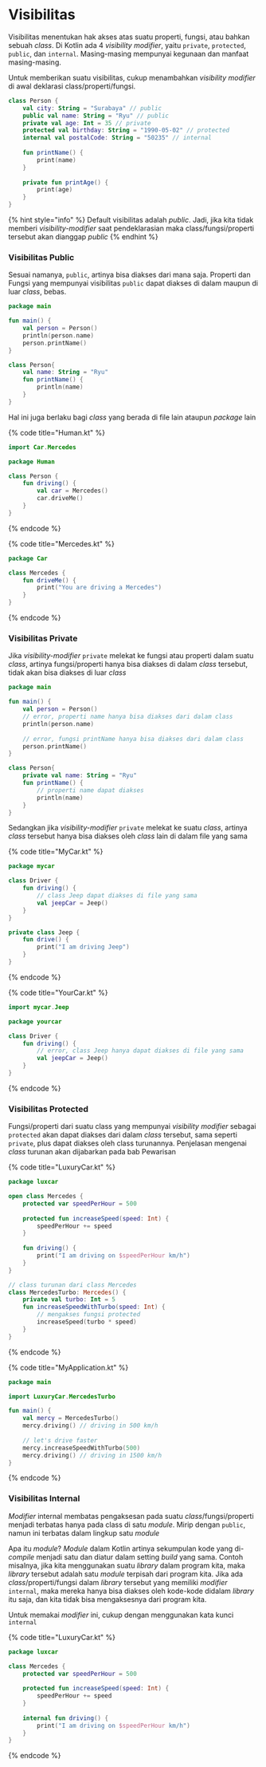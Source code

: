 # Visibilitas

Visibilitas menentukan hak akses atas suatu properti, fungsi, atau bahkan sebuah _class_. Di Kotlin ada 4 _visibility modifier_, yaitu `private`, `protected`, `public`, dan `internal`. Masing-masing mempunyai kegunaan dan manfaat masing-masing.

Untuk memberikan suatu visibilitas, cukup menambahkan _visibility modifier_ di awal deklarasi class/properti/fungsi.

```kotlin
class Person {
    val city: String = "Surabaya" // public
    public val name: String = "Ryu" // public
    private val age: Int = 35 // private
    protected val birthday: String = "1990-05-02" // protected
    internal val postalCode: String = "50235" // internal
    
    fun printName() {
        print(name)
    }
    
    private fun printAge() {
        print(age)
    }
}
```

{% hint style="info" %}
Default visibilitas adalah _public_. Jadi, jika kita tidak memberi _visibility-modifier_ saat pendeklarasian maka class/fungsi/properti tersebut akan dianggap _public_
{% endhint %}

### Visibilitas Public

Sesuai namanya, `public`, artinya bisa diakses dari mana saja. Properti dan Fungsi yang mempunyai visibilitas `public` dapat diakses di dalam maupun di luar _class_, bebas.

```kotlin
package main

fun main() {
    val person = Person()
    println(person.name)
    person.printName()
}

class Person{
    val name: String = "Ryu"
    fun printName() {
        println(name)
    }
}
```

Hal ini juga berlaku bagi _class_ yang berada di file lain ataupun _package_ lain

{% code title="Human.kt" %}
```kotlin
import Car.Mercedes

package Human

class Person {
    fun driving() {
        val car = Mercedes()
        car.driveMe()
    }
}
```
{% endcode %}

{% code title="Mercedes.kt" %}
```kotlin
package Car

class Mercedes {
    fun driveMe() {
        print("You are driving a Mercedes")
    }
}
```
{% endcode %}

### Visibilitas Private 

Jika _visibility-modifier_ `private` melekat ke fungsi atau properti dalam suatu _class_, artinya fungsi/properti hanya bisa diakses di dalam _class_ tersebut, tidak akan bisa diakses di luar _class_

```kotlin
package main

fun main() {
    val person = Person()
    // error, properti name hanya bisa diakses dari dalam class
    println(person.name)
    
    // error, fungsi printName hanya bisa diakses dari dalam class
    person.printName()
}

class Person{
    private val name: String = "Ryu"
    fun printName() {
        // properti name dapat diakses
        println(name)
    }
}
```

Sedangkan jika _visibility-modifier_ `private` melekat ke suatu _class_, artinya _class_ tersebut hanya bisa diakses oleh _class_ lain di dalam file yang sama

{% code title="MyCar.kt" %}
```kotlin
package mycar

class Driver {
    fun driving() {
        // class Jeep dapat diakses di file yang sama
        val jeepCar = Jeep()
    }
}

private class Jeep {
    fun drive() {
        print("I am driving Jeep")
    }
}
```
{% endcode %}

{% code title="YourCar.kt" %}
```kotlin
import mycar.Jeep

package yourcar

class Driver {
    fun driving() {
        // error, class Jeep hanya dapat diakses di file yang sama
        val jeepCar = Jeep()
    }
}
```
{% endcode %}

### Visibilitas Protected

Fungsi/properti dari suatu class yang mempunyai _visibility modifier_ sebagai `protected` akan dapat diakses dari dalam _class_ tersebut, sama seperti `private`, plus dapat diakses oleh class turunannya. Penjelasan mengenai _class_ turunan akan dijabarkan pada bab Pewarisan

{% code title="LuxuryCar.kt" %}
```kotlin
package luxcar

open class Mercedes {
    protected var speedPerHour = 500
    
    protected fun increaseSpeed(speed: Int) {
        speedPerHour += speed
    }
    
    fun driving() {
        print("I am driving on $speedPerHour km/h")         
    }
}

// class turunan dari class Mercedes
class MercedesTurbo: Mercedes() {
    private val turbo: Int = 5
    fun increaseSpeedWithTurbo(speed: Int) {
        // mengakses fungsi protected
        increaseSpeed(turbo * speed)
    }
}
```
{% endcode %}

{% code title="MyApplication.kt" %}
```kotlin
package main 

import LuxuryCar.MercedesTurbo

fun main() {
    val mercy = MercedesTurbo()
    mercy.driving() // driving in 500 km/h
    
    // let's drive faster
    mercy.increaseSpeedWithTurbo(500)
    mercy.driving() // driving in 1500 km/h
}
```
{% endcode %}

### Visibilitas Internal

_Modifier_ internal membatas pengaksesan pada suatu _class_/fungsi/properti menjadi terbatas hanya pada class di satu _module_. Mirip dengan `public`, namun ini terbatas dalam lingkup satu _module_

Apa itu _module_? _Module_ dalam Kotlin artinya sekumpulan kode yang di-_compile_ menjadi satu dan diatur dalam setting _build_ yang sama. Contoh misalnya, jika kita menggunakan suatu _library_ dalam program kita, maka _library_ tersebut adalah satu _module_ terpisah dari program kita. Jika ada _class_/properti/fungsi dalam _library_ tersebut yang memiliki _modifier_ `internal`, maka mereka hanya bisa diakses oleh kode-kode didalam _library_ itu saja, dan kita tidak bisa mengaksesnya dari program kita.

Untuk memakai _modifier_ ini, cukup dengan menggunakan kata kunci `internal`

{% code title="LuxuryCar.kt" %}
```kotlin
package luxcar

class Mercedes {
    protected var speedPerHour = 500
    
    protected fun increaseSpeed(speed: Int) {
        speedPerHour += speed
    }
    
    internal fun driving() {
        print("I am driving on $speedPerHour km/h")         
    }
}
```
{% endcode %}



